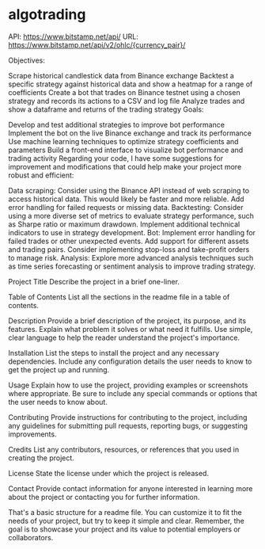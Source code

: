 # algotrading

API: https://www.bitstamp.net/api/
URL: https://www.bitstamp.net/api/v2/ohlc/{currency_pair}/

Objectives:

Scrape historical candlestick data from Binance exchange
Backtest a specific strategy against historical data and show a heatmap for a range of coefficients
Create a bot that trades on Binance testnet using a chosen strategy and records its actions to a CSV and log file
Analyze trades and show a dataframe and returns of the trading strategy
Goals:

Develop and test additional strategies to improve bot performance
Implement the bot on the live Binance exchange and track its performance
Use machine learning techniques to optimize strategy coefficients and parameters
Build a front-end interface to visualize bot performance and trading activity
Regarding your code, I have some suggestions for improvement and modifications that could help make your project more robust and efficient:

Data scraping:
Consider using the Binance API instead of web scraping to access historical data. This would likely be faster and more reliable.
Add error handling for failed requests or missing data.
Backtesting:
Consider using a more diverse set of metrics to evaluate strategy performance, such as Sharpe ratio or maximum drawdown.
Implement additional technical indicators to use in strategy development.
Bot:
Implement error handling for failed trades or other unexpected events.
Add support for different assets and trading pairs.
Consider implementing stop-loss and take-profit orders to manage risk.
Analysis:
Explore more advanced analysis techniques such as time series forecasting or sentiment analysis to improve trading strategy.


Project Title
Describe the project in a brief one-liner.

Table of Contents
List all the sections in the readme file in a table of contents.

Description
Provide a brief description of the project, its purpose, and its features. Explain what problem it solves or what need it fulfills. Use simple, clear language to help the reader understand the project's importance.

Installation
List the steps to install the project and any necessary dependencies. Include any configuration details the user needs to know to get the project up and running.

Usage
Explain how to use the project, providing examples or screenshots where appropriate. Be sure to include any special commands or options that the user needs to know about.

Contributing
Provide instructions for contributing to the project, including any guidelines for submitting pull requests, reporting bugs, or suggesting improvements.

Credits
List any contributors, resources, or references that you used in creating the project.

License
State the license under which the project is released.

Contact
Provide contact information for anyone interested in learning more about the project or contacting you for further information.

That's a basic structure for a readme file. You can customize it to fit the needs of your project, but try to keep it simple and clear. Remember, the goal is to showcase your project and its value to potential employers or collaborators.
